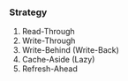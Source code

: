 ### Strategy

1. Read-Through
2. Write-Through
3. Write-Behind (Write-Back)
4. Cache-Aside (Lazy)
5. Refresh-Ahead	



